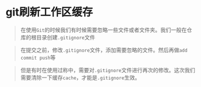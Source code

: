 # git刷新工作区缓存
>在使用```Git```的时候我们有时候需要忽略一些文件或者文件夹。我们一般在仓库的根目录创建```.gitignore```文件

>在提交之前，修改```.gitignore```文件，添加需要忽略的文件。然后再做```add commit push```等

>但是有时在使用过称中，需要对```.gitignore```文件进行再次的修改。这次我们需要清除一下缓存```cache```，才能是```.gitignore```生效。
